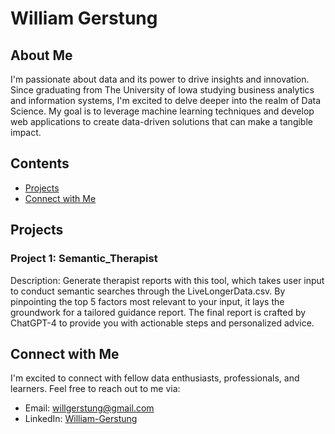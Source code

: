 # William Gerstung

## About Me
I'm passionate about data and its power to drive insights and innovation. Since graduating from The University of Iowa studying business analytics and information systems, I'm excited to delve deeper into the realm of Data Science. My goal is to leverage machine learning techniques and develop web applications to create data-driven solutions that can make a tangible impact.

## Contents
- [Projects](https://github.com/William-Ger?tab=repositories)
- [Connect with Me](##connect-with-me)

## Projects

### Project 1: Semantic_Therapist

Description: Generate therapist reports with this tool, which takes user input to conduct semantic searches through the LiveLongerData.csv. By pinpointing the top 5 factors most relevant to your input, it lays the groundwork for a tailored guidance report. The final report is crafted by ChatGPT-4 to provide you with actionable steps and personalized advice.

## Connect with Me

I'm excited to connect with fellow data enthusiasts, professionals, and learners. Feel free to reach out to me via:

- Email: willgerstung@gmail.com
- LinkedIn: [William-Gerstung](https://www.linkedin.com/in/william-gerstung/)
